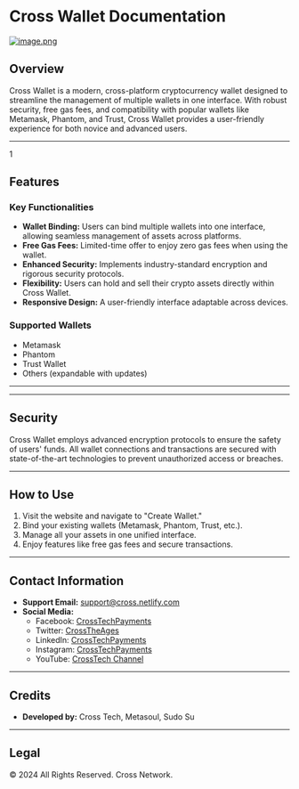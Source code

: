 # Cross Wallet Documentation
[![image.png](https://i.postimg.cc/mDVpJP6v/image.png)](https://postimg.cc/XGGgyYWL)
## Overview
Cross Wallet is a modern, cross-platform cryptocurrency wallet designed to streamline the management of multiple wallets in one interface. With robust security, free gas fees, and compatibility with popular wallets like Metamask, Phantom, and Trust, Cross Wallet provides a user-friendly experience for both novice and advanced users.

---
1
## Features

### Key Functionalities
- **Wallet Binding:** Users can bind multiple wallets into one interface, allowing seamless management of assets across platforms.
- **Free Gas Fees:** Limited-time offer to enjoy zero gas fees when using the wallet.
- **Enhanced Security:** Implements industry-standard encryption and rigorous security protocols.
- **Flexibility:** Users can hold and sell their crypto assets directly within Cross Wallet.
- **Responsive Design:** A user-friendly interface adaptable across devices.

### Supported Wallets
- Metamask
- Phantom
- Trust Wallet
- Others (expandable with updates)

---


---

## Security
Cross Wallet employs advanced encryption protocols to ensure the safety of users' funds. All wallet connections and transactions are secured with state-of-the-art technologies to prevent unauthorized access or breaches.

---

## How to Use
1. Visit the website and navigate to "Create Wallet."
2. Bind your existing wallets (Metamask, Phantom, Trust, etc.).
3. Manage all your assets in one unified interface.
4. Enjoy features like free gas fees and secure transactions.

---

## Contact Information
- **Support Email:** support@cross.netlify.com
- **Social Media:**
  - Facebook: [CrossTechPayments](https://www.facebook.com/crosstechpayments)
  - Twitter: [CrossTheAges](https://x.com/CrossTheAges)
  - LinkedIn: [CrossTechPayments](https://www.linkedin.com/company/crosstechpayments)
  - Instagram: [CrossTechPayments](https://www.instagram.com/crosstechpayments)
  - YouTube: [CrossTech Channel](https://www.youtube.com/user/hcimtc)

---

## Credits
- **Developed by:** Cross Tech, Metasoul, Sudo Su


---

## Legal
© 2024 All Rights Reserved. Cross Network.

